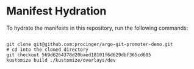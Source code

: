 
# Manifest Hydration

To hydrate the manifests in this repository, run the following commands:

```shell

git clone git@github.com:procinger/argo-git-promoter-demo.git
# cd into the cloned directory
git checkout 569d6264378d20baed18101f6d629dbf365cd605
kustomize build ./kustomize/overlays/dev
```